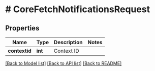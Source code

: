 # # CoreFetchNotificationsRequest

## Properties

Name | Type | Description | Notes
------------ | ------------- | ------------- | -------------
**contextid** | **int** | Context ID |

[[Back to Model list]](../../README.md#models) [[Back to API list]](../../README.md#endpoints) [[Back to README]](../../README.md)
